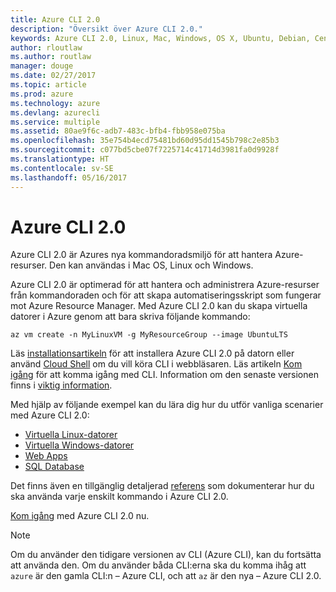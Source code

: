 ```yaml
---
title: Azure CLI 2.0
description: "Översikt över Azure CLI 2.0."
keywords: Azure CLI 2.0, Linux, Mac, Windows, OS X, Ubuntu, Debian, CentOS, RHEL, SUSE, CoreOS, Docker, Windows, Python, PIP
author: rloutlaw
ms.author: routlaw
manager: douge
ms.date: 02/27/2017
ms.topic: article
ms.prod: azure
ms.technology: azure
ms.devlang: azurecli
ms.service: multiple
ms.assetid: 80ae9f6c-adb7-483c-bfb4-fbb958e075ba
ms.openlocfilehash: 35e754b4ecd75481bd60d95dd1545b798c2e85b3
ms.sourcegitcommit: c077bd5cbe07f7225714c41714d3981fa0d9928f
ms.translationtype: HT
ms.contentlocale: sv-SE
ms.lasthandoff: 05/16/2017
---
```

# <a name="azure-cli-20"></a>Azure CLI 2.0

Azure CLI 2.0 är Azures nya kommandoradsmiljö för att hantera Azure-resurser.  Den kan användas i Mac OS, Linux och Windows. 

Azure CLI 2.0 är optimerad för att hantera och administrera Azure-resurser från kommandoraden och för att skapa automatiseringsskript som fungerar mot Azure Resource Manager. Med Azure CLI 2.0 kan du skapa virtuella datorer i Azure genom att bara skriva följande kommando:

```azurecli
az vm create -n MyLinuxVM -g MyResourceGroup --image UbuntuLTS
```

Läs [installationsartikeln](install-azure-cli.md) för att installera Azure CLI 2.0 på datorn eller använd [Cloud Shell](/azure/cloud-shell/overview) om du vill köra CLI i webbläsaren.
Läs artikeln [Kom igång](get-started-with-azure-cli.md) för att komma igång med CLI.
Information om den senaste versionen finns i [viktig information](release-notes-azure-cli.md).

Med hjälp av följande exempel kan du lära dig hur du utför vanliga scenarier med Azure CLI 2.0:
- [Virtuella Linux-datorer](/azure/virtual-machines/virtual-machines-linux-cli-samples?toc=%2fcli%2fazure%2ftoc.json&bc=%2fcli%2fazure%2fbreadcrumb%2ftoc.json)
- [Virtuella Windows-datorer](/azure/virtual-machines/virtual-machines-windows-cli-samples?toc=%2fcli%2fazure%2ftoc.json&bc=%2fcli%2fazure%2fbreadcrumb%2ftoc.json)
- [Web Apps](/azure/app-service-web/app-service-cli-samples?toc=%2fcli%2fazure%2ftoc.json&bc=%2fcli%2fazure%2fbreadcrumb%2ftoc.json)
- [SQL Database](/azure/sql-database/sql-database-cli-samples?toc=%2fcli%2fazure%2ftoc.json&bc=%2fcli%2fazure%2fbreadcrumb%2ftoc.json)

Det finns även en tillgänglig detaljerad [referens](/cli/azure/) som dokumenterar hur du ska använda varje enskilt kommando i Azure CLI 2.0.

[Kom igång](get-started-with-azure-cli.md) med Azure CLI 2.0 nu.


> [!NOTE]
> Om du använder den tidigare versionen av CLI (Azure CLI), kan du fortsätta att använda den.
> Om du använder båda CLI:erna ska du komma ihåg att `azure` är den gamla CLI:n – Azure CLI, och att `az` är den nya – Azure CLI 2.0. 